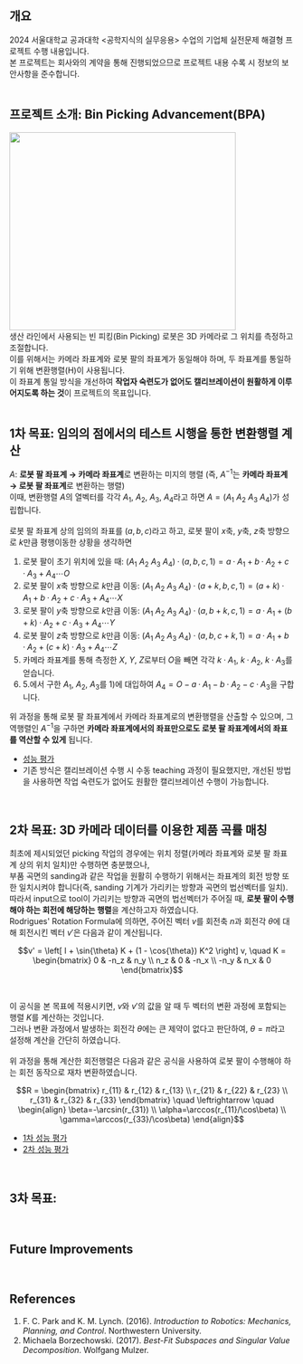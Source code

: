 ## 개요
2024 서울대학교 공과대학 <공학지식의 실무응용> 수업의 기업체 실전문제 해결형 프로젝트 수행 내용입니다. <br>
본 프로젝트는 회사와의 계약을 통해 진행되었으므로 프로젝트 내용 수록 시 정보의 보안사항을 준수합니다. <br>
<br>

## 프로젝트 소개: Bin Picking Advancement(BPA)
<img src="https://github.com/user-attachments/assets/def23c7d-29eb-4442-893e-70bf7f8344d3" width="400" height="350"/> <br>
생산 라인에서 사용되는 빈 피킹(Bin Picking) 로봇은 3D 카메라로 그 위치를 측정하고 조절합니다. <br>
이를 위해서는 카메라 좌표계와 로봇 팔의 좌표계가 동일해야 하며, 두 좌표계를 통일하기 위해 변환행렬(H)이 사용됩니다. <br>
이 좌표계 통일 방식을 개선하여 **작업자 숙련도가 없어도 캘리브레이션이 원활하게 이루어지도록 하는 것**이 프로젝트의 목표입니다. <br>
<br>

## 1차 목표: 임의의 점에서의 테스트 시행을 통한 변환행렬 계산
$A$: **로봇 팔 좌표계 $\to$ 카메라 좌표계**로 변환하는 미지의 행렬 (즉, $A^{-1}$는 **카메라 좌표계 $\to$ 로봇 팔 좌표계**로 변환하는 행렬) <br>
이때, 변환행렬 $A$의 열벡터를 각각 $A_1$, $A_2$, $A_3$, $A_4$라고 하면 $A=(A_1\ A_2\ A_3\ A_4)$가 성립합니다. <br>
<br>
로봇 팔 좌표계 상의 임의의 좌표를 $(a, b, c)$라고 하고, 로봇 팔이 $x$축, $y$축, $z$축 방향으로 $k$만큼 평행이동한 상황을 생각하면 <br>

   1) 로봇 팔이 초기 위치에 있을 때: $(A_1\ A_2\ A_3\ A_4) · (a, b, c, 1) = a · A_1 + b · A_2 + c · A_3 + A_4 \cdots O$
   2) 로봇 팔이 $x$축 방향으로 $k$만큼 이동: $(A_1\ A_2\ A_3\ A_4) · (a+k, b, c, 1) = (a+k) · A_1 + b · A_2 + c · A_3 + A_4 \cdots X$
   3) 로봇 팔이 $y$축 방향으로 $k$만큼 이동: $(A_1\ A_2\ A_3\ A_4) · (a, b+k, c, 1) = a · A_1 + (b+k) · A_2 + c · A_3 + A_4 \cdots Y$
   4) 로봇 팔이 $z$축 방향으로 $k$만큼 이동: $(A_1\ A_2\ A_3\ A_4) · (a, b, c+k, 1) = a · A_1 + b · A_2 + (c+k) · A_3 + A_4 \cdots Z$
   5) 카메라 좌표계를 통해 측정한 $X$, $Y$, $Z$로부터 $O$을 빼면 각각 $k · A_1$, $k · A_2$, $k · A_3$를 얻습니다.
   6) 5.에서 구한 $A_1$, $A_2$, $A_3$를 1)에 대입하여 $A_4 = O - a · A_1 - b · A_2 - c · A_3$을 구합니다. <br>

위 과정을 통해 로봇 팔 좌표계에서 카메라 좌표계로의 변환행렬을 산출할 수 있으며, 그 역행렬인 $A^{-1}$을 구하면 **카메라 좌표계에서의 좌표만으로도 로봇 팔 좌표계에서의 좌표를 역산할 수 있게** 됩니다. <br>

- [성능 평가](https://github.com/ben020410/2024W-ETS-BPA/issues/1)
- 기존 방식은 캘리브레이션 수행 시 수동 teaching 과정이 필요했지만, 개선된 방법을 사용하면 작업 숙련도가 없어도 원활한 캘리브레이션 수행이 가능합니다.
<br>

## 2차 목표: 3D 카메라 데이터를 이용한 제품 곡률 매칭
최초에 제시되었던 picking 작업의 경우에는 위치 정렬(카메라 좌표계와 로봇 팔 좌표계 상의 위치 일치)만 수행하면 충분했으나, <br>
부품 곡면의 sanding과 같은 작업을 원활히 수행하기 위해서는 좌표계의 회전 방향 또한 일치시켜야 합니다(즉, sanding 기계가 가리키는 방향과 곡면의 법선벡터를 일치). <br>
따라서 input으로 tool이 가리키는 방향과 곡면의 법선벡터가 주어질 때, **로봇 팔이 수행해야 하는 회전에 해당하는 행렬**을 계산하고자 하였습니다. <br>
Rodrigues' Rotation Formula에 의하면, 주어진 벡터 $v$를 회전축 $n$과 회전각 $\theta$에 대해 회전시킨 벡터 $v'$은 다음과 같이 계산됩니다. <br>
```math
v' = \left[ I + \sin{\theta} K + (1 - \cos{\theta}) K^2 \right] v, \quad K = \begin{bmatrix} 0 & -n_z & n_y \\ n_z & 0 & -n_x \\ -n_y & n_x & 0 \end{bmatrix}
```
<br>

이 공식을 본 목표에 적용시키면, $v$와 $v'$의 값을 알 때 두 벡터의 변환 과정에 포함되는 행렬 $K$를 계산하는 것입니다. <br>
그러나 변환 과정에서 발생하는 회전각 $\theta$에는 큰 제약이 없다고 판단하여, $\theta=\pi$라고 설정해 계산을 간단히 하였습니다. <br>
<br>
위 과정을 통해 계산한 회전행렬은 다음과 같은 공식을 사용하여 로봇 팔이 수행해야 하는 회전 동작으로 재차 변환하였습니다. <br>
```math
R = \begin{bmatrix} r_{11} & r_{12} & r_{13} \\ r_{21} & r_{22} & r_{23} \\ r_{31} & r_{32} & r_{33} \end{bmatrix} \quad \leftrightarrow \quad \begin{align} \beta=-\arcsin(r_{31}) \\ \alpha=\arccos(r_{11}/\cos\beta) \\ \gamma=\arccos(r_{33}/\cos\beta) \end{align}
```

- [1차 성능 평가](https://github.com/ben020410/2024W-ETS-BPA/issues/2)
- [2차 성능 평가](https://github.com/ben020410/2024W-ETS-BPA/issues/3)
<br>

## 3차 목표:
<br>

## Future Improvements



<br>

## References
1. F. C. Park and K. M. Lynch. (2016). *Introduction to Robotics: Mechanics, Planning, and Control*. Northwestern University.
2. Michaela Borzechowski. (2017). *Best-Fit Subspaces and Singular Value Decomposition*. Wolfgang Mulzer.
<br>
